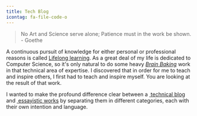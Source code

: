 ```yaml
---
title: Tech Blog
icontag: fa-file-code-o
---
```


> No Art and Science serve alone; Patience must in the work be shown. - Goethe

A continuous pursuit of knowledge for either personal or professional reasons is called [Lifelong learning](https://en.wikipedia.org/wiki/Lifelong_learning). As a great deal of my life is dedicated to Computer Science, so it's only natural to do some heavy [_Brain Baking_](/) work in that technical area of expertise. I discovered that in order for me to teach and inspire others, I first had to teach and inspire myself. You are looking at the result of that work. 

I wanted to make the profound difference clear between a [<i class='fa fa-file-code-o'></i>&nbsp;technical blog](/post) and [<i class='fa fa-book'></i>&nbsp;essayistic works](/essays) by separating them in different categories, each with their own intention and language. 